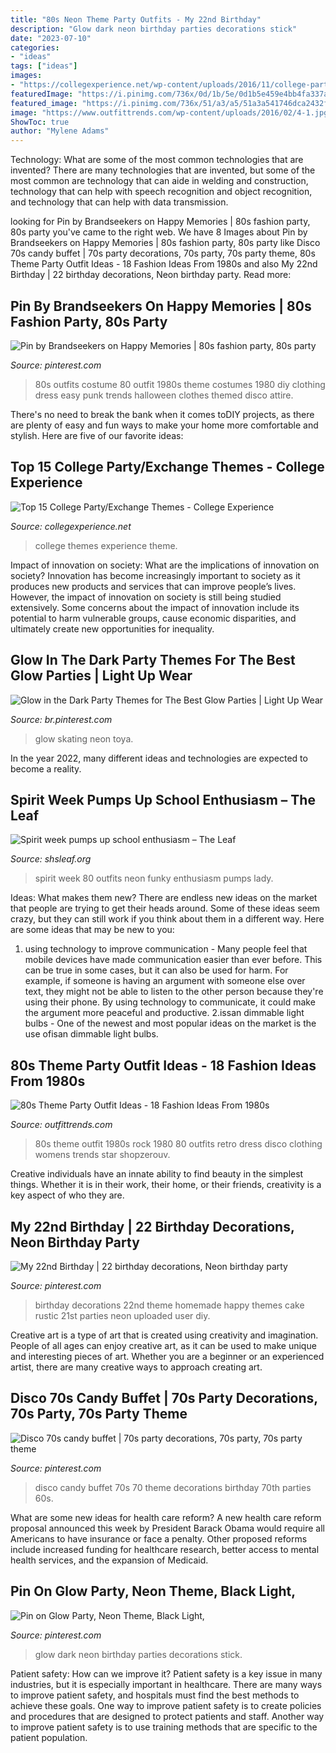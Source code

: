 ```yaml
---
title: "80s Neon Theme Party Outfits - My 22nd Birthday"
description: "Glow dark neon birthday parties decorations stick"
date: "2023-07-10"
categories:
- "ideas"
tags: ["ideas"]
images:
- "https://collegexperience.net/wp-content/uploads/2016/11/college-party-themes.jpg"
featuredImage: "https://i.pinimg.com/736x/0d/1b/5e/0d1b5e459e4bb4fa337a32de55bc84cf---birthday-birthday-ideas.jpg"
featured_image: "https://i.pinimg.com/736x/51/a3/a5/51a3a541746dca2432fe15ee282b6dd8--neon-party-th-birthday.jpg"
image: "https://www.outfittrends.com/wp-content/uploads/2016/02/4-1.jpg"
ShowToc: true
author: "Mylene Adams"
---
```



Technology: What are some of the most common technologies that are invented?
There are many technologies that are invented, but some of the most common are technology that can aide in welding and construction, technology that can help with speech recognition and object recognition, and technology that can help with data transmission.

	

		
looking for Pin by Brandseekers on Happy Memories | 80s fashion party, 80s party you've came to the right web. We have 8 Images about Pin by Brandseekers on Happy Memories | 80s fashion party, 80s party like Disco 70s candy buffet | 70s party decorations, 70s party, 70s party theme, 80s Theme Party Outfit Ideas - 18 Fashion Ideas From 1980s and also My 22nd Birthday | 22 birthday decorations, Neon birthday party. Read more:
		
    
## Pin By Brandseekers On Happy Memories | 80s Fashion Party, 80s Party

<img loading=lazy src="https://i.pinimg.com/originals/6d/d0/85/6dd08597a1699e7df7f34adb2be82447.jpg" onerror="this.onerror=null;this.src='https://tse2.mm.bing.net/th?id=OIP.MiU1yHwuv-z1Uvpecf1YugAAAA&amp;pid=15.1';" alt="Pin by Brandseekers on Happy Memories | 80s fashion party, 80s party">

_Source: pinterest.com_

>80s outfits costume 80 outfit 1980s theme costumes 1980 diy clothing dress easy punk trends halloween clothes themed disco attire. 

	

There's no need to break the bank when it comes toDIY projects, as there are plenty of easy and fun ways to make your home more comfortable and stylish. Here are five of our favorite ideas: 

    
## Top 15 College Party/Exchange Themes - College Experience

<img loading=lazy src="https://collegexperience.net/wp-content/uploads/2016/11/college-party-themes.jpg" onerror="this.onerror=null;this.src='https://tse2.mm.bing.net/th?id=OIP.eE2_LvFUJN9763tQSgHmGAHaEo&amp;pid=15.1';" alt="Top 15 College Party/Exchange Themes - College Experience">

_Source: collegexperience.net_

>college themes experience theme. 

	

Impact of innovation on society: What are the implications of innovation on society?
Innovation has become increasingly important to society as it produces new products and services that can improve people’s lives. However, the impact of innovation on society is still being studied extensively. Some concerns about the impact of innovation include its potential to harm vulnerable groups, cause economic disparities, and ultimately create new opportunities for inequality.

    
## Glow In The Dark Party Themes For The Best Glow Parties | Light Up Wear

<img loading=lazy src="https://i.pinimg.com/736x/ea/84/8e/ea848e0ebda072598941ce03ce58f2ce.jpg" onerror="this.onerror=null;this.src='https://tse3.mm.bing.net/th?id=OIP.stus293ZGNaKsasb2RBpawHaH8&amp;pid=15.1';" alt="Glow in the Dark Party Themes for The Best Glow Parties | Light Up Wear">

_Source: br.pinterest.com_

>glow skating neon toya. 

	

In the year 2022, many different ideas and technologies are expected to become a reality.

    
## Spirit Week Pumps Up School Enthusiasm – The Leaf

<img loading=lazy src="https://shsleaf.org/wp-content/uploads/2014/11/sycamore1-675x900.jpg" onerror="this.onerror=null;this.src='https://tse4.mm.bing.net/th?id=OIP.cPfjn3IIEQlFEwhkBetHOAHaJ4&amp;pid=15.1';" alt="Spirit week pumps up school enthusiasm – The Leaf">

_Source: shsleaf.org_

>spirit week 80 outfits neon funky enthusiasm pumps lady. 

	

Ideas: What makes them new?
There are endless new ideas on the market that people are trying to get their heads around. Some of these ideas seem crazy, but they can still work if you think about them in a different way. Here are some ideas that may be new to you: 
1. using technology to improve communication - Many people feel that mobile devices have made communication easier than ever before. This can be true in some cases, but it can also be used for harm. For example, if someone is having an argument with someone else over text, they might not be able to listen to the other person because they're using their phone. By using technology to communicate, it could make the argument more peaceful and productive. 
2.issan dimmable light bulbs - One of the newest and most popular ideas on the market is the use ofisan dimmable light bulbs.

    
## 80s Theme Party Outfit Ideas - 18 Fashion Ideas From 1980s

<img loading=lazy src="https://www.outfittrends.com/wp-content/uploads/2016/02/4-1.jpg" onerror="this.onerror=null;this.src='https://tse1.mm.bing.net/th?id=OIP.5mSJrg77iHikUKLHwyE-FAHaLJ&amp;pid=15.1';" alt="80s Theme Party Outfit Ideas - 18 Fashion Ideas From 1980s">

_Source: outfittrends.com_

>80s theme outfit 1980s rock 1980 80 outfits retro dress disco clothing womens trends star shopzerouv. 

	

Creative individuals have an innate ability to find beauty in the simplest things. Whether it is in their work, their home, or their friends, creativity is a key aspect of who they are.

    
## My 22nd Birthday | 22 Birthday Decorations, Neon Birthday Party

<img loading=lazy src="https://i.pinimg.com/736x/0d/1b/5e/0d1b5e459e4bb4fa337a32de55bc84cf---birthday-birthday-ideas.jpg" onerror="this.onerror=null;this.src='https://tse2.mm.bing.net/th?id=OIP.-Dh4AbN-YyNPCWGQId0iawHaJ3&amp;pid=15.1';" alt="My 22nd Birthday | 22 birthday decorations, Neon birthday party">

_Source: pinterest.com_

>birthday decorations 22nd theme homemade happy themes cake rustic 21st parties neon uploaded user diy. 

	

Creative art is a type of art that is created using creativity and imagination. People of all ages can enjoy creative art, as it can be used to make unique and interesting pieces of art. Whether you are a beginner or an experienced artist, there are many creative ways to approach creating art.

    
## Disco 70s Candy Buffet | 70s Party Decorations, 70s Party, 70s Party Theme

<img loading=lazy src="https://i.pinimg.com/736x/46/fe/dc/46fedc1b360590269b437296e7e9a0b2--disco-s-s-party.jpg" onerror="this.onerror=null;this.src='https://tse4.mm.bing.net/th?id=OIP.FXCYi2f7_H3xfJh9-8tDDQHaFj&amp;pid=15.1';" alt="Disco 70s candy buffet | 70s party decorations, 70s party, 70s party theme">

_Source: pinterest.com_

>disco candy buffet 70s 70 theme decorations birthday 70th parties 60s. 

	

What are some new ideas for health care reform?
A new health care reform proposal announced this week by President Barack Obama would require all Americans to have insurance or face a penalty. Other proposed reforms include increased funding for healthcare research, better access to mental health services, and the expansion of Medicaid.

    
## Pin On Glow Party, Neon Theme, Black Light,

<img loading=lazy src="https://i.pinimg.com/736x/51/a3/a5/51a3a541746dca2432fe15ee282b6dd8--neon-party-th-birthday.jpg" onerror="this.onerror=null;this.src='https://tse2.mm.bing.net/th?id=OIP.cJewkX6NlZc1vZ2YNFuDOwHaJ3&amp;pid=15.1';" alt="Pin on Glow Party, Neon Theme, Black Light,">

_Source: pinterest.com_

>glow dark neon birthday parties decorations stick. 

	

Patient safety: How can we improve it?
Patient safety is a key issue in many industries, but it is especially important in healthcare. There are many ways to improve patient safety, and hospitals must find the best methods to achieve these goals. One way to improve patient safety is to create policies and procedures that are designed to protect patients and staff. Another way to improve patient safety is to use training methods that are specific to the patient population.

